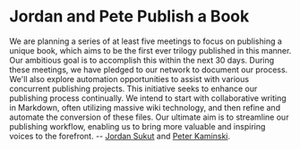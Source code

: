 # Jordan and Pete Publish a Book
  
We are planning a series of at least five meetings to focus on publishing a unique book, which aims to be the first ever trilogy published in this manner. Our ambitious goal is to accomplish this within the next 30 days. During these meetings, we have pledged to our network to document our process. We'll also explore automation opportunities to assist with various concurrent publishing projects. This initiative seeks to enhance our publishing process continually. We intend to start with collaborative writing in Markdown, often utilizing massive wiki technology, and then refine and automate the conversion of these files. Our ultimate aim is to streamline our publishing workflow, enabling us to bring more valuable and inspiring voices to the forefront. -- [Jordan Sukut](https://jordannicholas.org/) and [Peter Kaminski](https://peterkaminski.wiki/).

